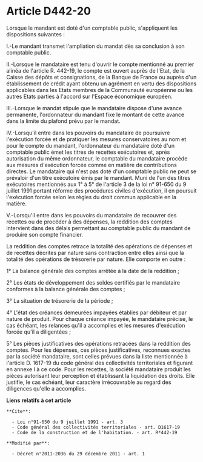 # Article D442-20

Lorsque le mandant est doté d'un comptable public, s'appliquent les dispositions suivantes : 

I.-Le mandant transmet l'ampliation du mandat dès sa conclusion à son comptable public. 

II.-Lorsque le mandataire est tenu d'ouvrir le compte mentionné au premier alinéa de l'article R. 442-19, le compte est
ouvert auprès de l'Etat, de la Caisse des dépôts et consignations, de la Banque de France ou auprès d'un établissement de
crédit ayant obtenu un agrément en vertu des dispositions applicables dans les Etats membres de la Communauté européenne ou
les autres Etats parties à l'accord sur l'Espace économique européen. 

III.-Lorsque le mandat stipule que le mandataire dispose d'une avance permanente, l'ordonnateur du mandant fixe le montant de
cette avance dans la limite du plafond prévu par le mandat. 

IV.-Lorsqu'il entre dans les pouvoirs du mandataire de poursuivre l'exécution forcée et de pratiquer les mesures
conservatoires au nom et pour le compte du mandant, l'ordonnateur du mandataire doté d'un comptable public émet les titres de
recettes exécutoires et, après autorisation du même ordonnateur, le comptable du mandataire procède aux mesures d'exécution
forcée comme en matière de contributions directes. Le mandataire qui n'est pas doté d'un comptable public ne peut se
prévaloir d'un titre exécutoire émis par le mandant. Muni de l'un des titres exécutoires mentionnés aux 1° à 5° de l'article
3 de la loi n° 91-650 du 9 juillet 1991 portant réforme des procédures civiles d'exécution, il en poursuit l'exécution forcée
selon les règles du droit commun applicable en la matière. 

V.-Lorsqu'il entre dans les pouvoirs du mandataire de recouvrer des recettes ou de procéder à des dépenses, la reddition des
comptes intervient dans des délais permettant au comptable public du mandant de produire son compte financier. 

La reddition des comptes retrace la totalité des opérations de dépenses et de recettes décrites par nature sans contraction
entre elles ainsi que la totalité des opérations de trésorerie par nature. Elle comporte en outre : 

1° La balance générale des comptes arrêtée à la date de la reddition ; 

2° Les états de développement des soldes certifiés par le mandataire conformes à la balance générale des comptes ; 

3° La situation de trésorerie de la période ; 

4° L'état des créances demeurées impayées établies par débiteur et par nature de produit. Pour chaque créance impayée, le
mandataire précise, le cas échéant, les relances qu'il a accomplies et les mesures d'exécution forcée qu'il a diligentées ; 

5° Les pièces justificatives des opérations retracées dans la reddition des comptes. Pour les dépenses, ces pièces
justificatives, reconnues exactes par la société mandataire, sont celles prévues dans la liste mentionnée à l'article D.
1617-19 du code général des collectivités territoriales et figurant en annexe I à ce code. Pour les recettes, la société
mandataire produit les pièces autorisant leur perception et établissant la liquidation des droits. Elle justifie, le cas
échéant, leur caractère irrécouvrable au regard des diligences qu'elle a accomplies.

**Liens relatifs à cet article**

	**Cite**:

	  - Loi n°91-650 du 9 juillet 1991 - art. 3
	  - Code général des collectivités territoriales - art. D1617-19
	  - Code de la construction et de l'habitation. - art. R*442-19

	**Modifié par**:

	  - Décret n°2011-2036 du 29 décembre 2011 - art. 1
